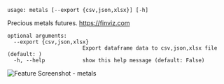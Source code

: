 ```
usage: metals [--export {csv,json,xlsx}] [-h]
```

Precious metals futures. https://finviz.com

```
optional arguments:
  --export {csv,json,xlsx}
                        Export dataframe data to csv,json,xlsx file (default: )
  -h, --help            show this help message (default: False)
```
<img size="1400" alt="Feature Screenshot - metals" src="https://user-images.githubusercontent.com/85772166/141907321-cc3030bb-1533-4b63-81c7-cefa06d7858e.png">
